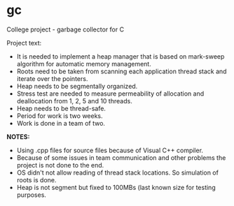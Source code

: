 # gc
College project - garbage collector for C

Project text:
  - It is needed to implement a heap manager that is based on mark-sweep algorithm for automatic memory management.
  - Roots need to be taken from scanning each application thread stack and iterate over the pointers.
  - Heap needs to be segmentally organized.
  - Stress test are needed to measure permeability of allocation and deallocation from 1, 2, 5 and 10 threads.
  - Heap needs to be thread-safe.
  - Period for work is two weeks.
  - Work is done in a team of two.

**NOTES:**
  - Using .cpp files for source files because of Visual C++ compiler.
  - Because of some issues in team communication and other problems the project is not done to the end.
  - OS didn't not allow reading of thread stack locations. So simulation of roots is done.
  - Heap is not segment but fixed to 100MBs (last known size for testing purposes.  
